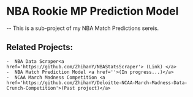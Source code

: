# NBA Rookie MP Prediction Model

-- This is a sub-project of my NBA Match Predictions sereis. 

## Related Projects:
    -  NBA Data Scraper<a href='https://github.com/ZhihanY/NBAStatsScraper'> (Link) </a>
    -  NBA Match Prediction Model <a href=''>(In progress...)</a>
    -  NCAA March Madness Competition <a href='https://github.com/ZhihanY/Deloitte-NCAA-March-Madness-Data-Crunch-Competition'>(Past project)</a>

